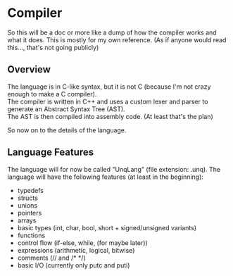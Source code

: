 # Compiler

So this will be a doc or more like a dump of how the compiler works and what it does.
This is mostly for my own reference. (As if anyone would read this..., that's not going publicly)

## Overview

The language is in C-like syntax, but it is not C (because I'm not crazy enough to make a C compiler).\
The compiler is written in C++ and uses a custom lexer and parser to generate an Abstract Syntax Tree (AST).\
The AST is then compiled into assembly code. (At least that's the plan)

So now on to the details of the language.

## Language Features

The language will for now be called "UnqLang" (file extension: .unq).
The language will have the following features (at least in the beginning):

- typedefs
- structs
- unions
- pointers
- arrays
- basic types (int, char, bool, short + signed/unsigned variants)
- functions
- control flow (if-else, while, (for maybe later))
- expressions (arithmetic, logical, bitwise)
- comments (// and /* */)
- basic I/O (currently only putc and puti)
